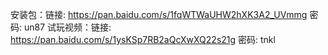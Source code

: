 安装包：链接: https://pan.baidu.com/s/1fqWTWaUHW2hXK3A2_UVmmg  密码: un87
试玩视频：链接: https://pan.baidu.com/s/1ysKSp7RB2aQcXwXQ22s21g  密码: tnkl
